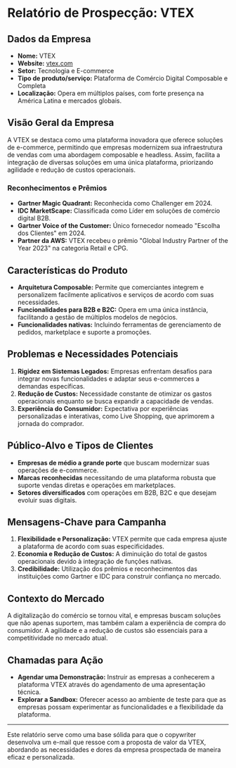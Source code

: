 # Relatório de Prospecção: VTEX

## Dados da Empresa
- **Nome:** VTEX
- **Website:** [vtex.com](https://www.vtex.com)
- **Setor:** Tecnologia e E-commerce
- **Tipo de produto/serviço:** Plataforma de Comércio Digital Composable e Completa
- **Localização:** Opera em múltiplos países, com forte presença na América Latina e mercados globais.

## Visão Geral da Empresa
A VTEX se destaca como uma plataforma inovadora que oferece soluções de e-commerce, permitindo que empresas modernizem sua infraestrutura de vendas com uma abordagem composable e headless. Assim, facilita a integração de diversas soluções em uma única plataforma, priorizando agilidade e redução de custos operacionais.

### Reconhecimentos e Prêmios
- **Gartner Magic Quadrant:** Reconhecida como Challenger em 2024.
- **IDC MarketScape:** Classificada como Líder em soluções de comércio digital B2B.
- **Gartner Voice of the Customer:** Único fornecedor nomeado "Escolha dos Clientes" em 2024.
- **Partner da AWS:** VTEX recebeu o prêmio "Global Industry Partner of the Year 2023" na categoria Retail e CPG.

## Características do Produto
- **Arquitetura Composable:** Permite que comerciantes integrem e personalizem facilmente aplicativos e serviços de acordo com suas necessidades.
- **Funcionalidades para B2B e B2C:** Opera em uma única instância, facilitando a gestão de múltiplos modelos de negócios.
- **Funcionalidades nativas:** Incluindo ferramentas de gerenciamento de pedidos, marketplace e suporte a promoções.

## Problemas e Necessidades Potenciais
1. **Rigidez em Sistemas Legados:** Empresas enfrentam desafios para integrar novas funcionalidades e adaptar seus e-commerces a demandas específicas.
2. **Redução de Custos:** Necessidade constante de otimizar os gastos operacionais enquanto se busca expandir a capacidade de vendas.
3. **Experiência do Consumidor:** Expectativa por experiências personalizadas e interativas, como Live Shopping, que aprimorem a jornada do comprador.

## Público-Alvo e Tipos de Clientes
- **Empresas de médio a grande porte** que buscam modernizar suas operações de e-commerce.
- **Marcas reconhecidas** necessitando de uma plataforma robusta que suporte vendas diretas e operações em marketplaces.
- **Setores diversificados** com operações em B2B, B2C e que desejam evoluir suas digitais.

## Mensagens-Chave para Campanha
1. **Flexibilidade e Personalização:** VTEX permite que cada empresa ajuste a plataforma de acordo com suas especificidades.
2. **Economia e Redução de Custos:** A diminuição do total de gastos operacionais devido à integração de funções nativas.
3. **Credibilidade:** Utilização dos prêmios e reconhecimentos das instituições como Gartner e IDC para construir confiança no mercado.

## Contexto do Mercado
A digitalização do comércio se tornou vital, e empresas buscam soluções que não apenas suportem, mas também calam a experiência de compra do consumidor. A agilidade e a redução de custos são essenciais para a competitividade no mercado atual.

## Chamadas para Ação
- **Agendar uma Demonstração:** Instruir as empresas a conhecerem a plataforma VTEX através do agendamento de uma apresentação técnica.
- **Explorar a Sandbox:** Oferecer acesso ao ambiente de teste para que as empresas possam experimentar as funcionalidades e a flexibilidade da plataforma.

---

Este relatório serve como uma base sólida para que o copywriter desenvolva um e-mail que ressoe com a proposta de valor da VTEX, abordando as necessidades e dores da empresa prospectada de maneira eficaz e personalizada.